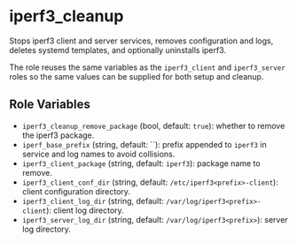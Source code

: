 # iperf3_cleanup

Stops iperf3 client and server services, removes configuration and logs,
deletes systemd templates, and optionally uninstalls iperf3.

The role reuses the same variables as the `iperf3_client` and
`iperf3_server` roles so the same values can be supplied for both setup
and cleanup.

## Role Variables
- `iperf3_cleanup_remove_package` (bool, default: `true`): whether to remove the iperf3 package.
- `iperf_base_prefix` (string, default: ``): prefix appended to `iperf3` in service and log names to avoid collisions.
- `iperf3_client_package` (string, default: `iperf3`): package name to remove.
- `iperf3_client_conf_dir` (string, default: `/etc/iperf3<prefix>-client`): client configuration directory.
- `iperf3_client_log_dir` (string, default: `/var/log/iperf3<prefix>-client`): client log directory.
- `iperf3_server_log_dir` (string, default: `/var/log/iperf3<prefix>`): server log directory.
